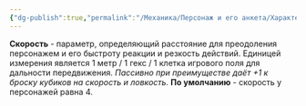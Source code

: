 ```yaml
---
{"dg-publish":true,"permalink":"/Механика/Персонаж и его анкета/Характеристики/Подробнее/Скорость/","noteIcon":"","created":"2025-08-21T13:47:46.334+03:00","updated":"2025-07-29T00:21:58.788+03:00"}
---
```


**Скорость**  - параметр, определяющий расстояние для преодоления персонажем и его быстроту реакции и резкость действий. Единицей измерения является 1 метр / 1 гекс / 1 клетка игрового поля для дальности передвижения.
*Пассивно при преимуществе даёт +1 к броску кубиков на скорость и ловкость.*
**По умолчанию** - скорость у персонажей равна 4.